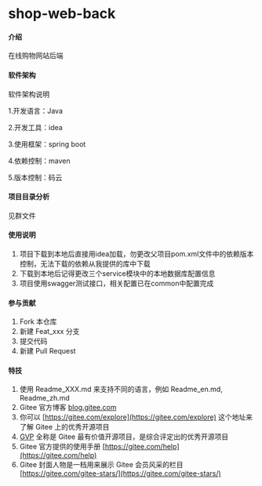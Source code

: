 # shop-web-back

#### 介绍
在线购物网站后端

#### 软件架构
软件架构说明

1.开发语言：Java

2.开发工具：idea

3.使用框架：spring boot

4.依赖控制：maven

5.版本控制：码云


#### 项目目录分析

见群文件


#### 使用说明

1.  项目下载到本地后直接用idea加载，勿更改父项目pom.xml文件中的依赖版本控制，无法下载的依赖从我提供的库中下载
2.  下载到本地后记得更改三个service模块中的本地数据库配置信息
3.  项目使用swagger测试接口，相关配置已在common中配置完成
#### 参与贡献

1.  Fork 本仓库
2.  新建 Feat_xxx 分支
3.  提交代码
4.  新建 Pull Request


#### 特技

1.  使用 Readme\_XXX.md 来支持不同的语言，例如 Readme\_en.md, Readme\_zh.md
2.  Gitee 官方博客 [blog.gitee.com](https://blog.gitee.com)
3.  你可以 [https://gitee.com/explore](https://gitee.com/explore) 这个地址来了解 Gitee 上的优秀开源项目
4.  [GVP](https://gitee.com/gvp) 全称是 Gitee 最有价值开源项目，是综合评定出的优秀开源项目
5.  Gitee 官方提供的使用手册 [https://gitee.com/help](https://gitee.com/help)
6.  Gitee 封面人物是一档用来展示 Gitee 会员风采的栏目 [https://gitee.com/gitee-stars/](https://gitee.com/gitee-stars/)
